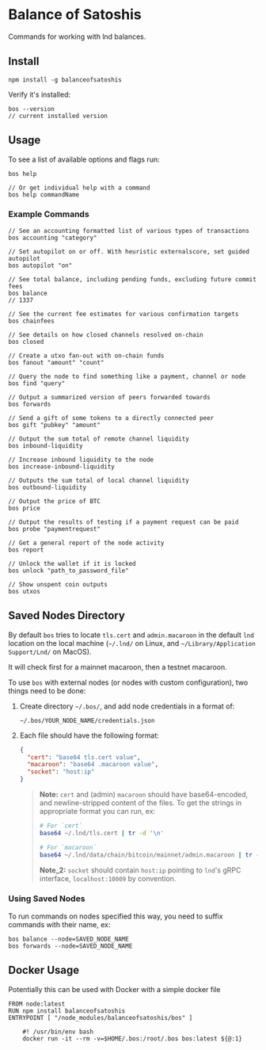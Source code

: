 # Balance of Satoshis

Commands for working with lnd balances.

## Install 

```shell
npm install -g balanceofsatoshis
```

Verify it's installed:

```shell
bos --version
// current installed version
``` 

## Usage

To see a list of available options and flags run: 
 
```shell
bos help

// Or get individual help with a command
bos help commandName
```

### Example Commands

```shell
// See an accounting formatted list of various types of transactions
bos accounting "category"

// Set autopilot on or off. With heuristic externalscore, set guided autopilot
bos autopilot "on"

// See total balance, including pending funds, excluding future commit fees
bos balance
// 1337

// See the current fee estimates for various confirmation targets
bos chainfees

// See details on how closed channels resolved on-chain
bos closed

// Create a utxo fan-out with on-chain funds
bos fanout "amount" "count"

// Query the node to find something like a payment, channel or node
bos find "query"

// Output a summarized version of peers forwarded towards
bos forwards

// Send a gift of some tokens to a directly connected peer
bos gift "pubkey" "amount"

// Output the sum total of remote channel liquidity
bos inbound-liquidity

// Increase inbound liquidity to the node
bos increase-inbound-liquidity

// Outputs the sum total of local channel liquidity
bos outbound-liquidity

// Output the price of BTC
bos price

// Output the results of testing if a payment request can be paid
bos probe "paymentrequest"

// Get a general report of the node activity
bos report

// Unlock the wallet if it is locked
bos unlock "path_to_password_file"

// Show unspent coin outputs
bos utxos
```

## Saved Nodes Directory

By default `bos` tries to locate `tls.cert` and `admin.macaroon` in the default
`lnd` location on the local machine (`~/.lnd/` on Linux, and
`~/Library/Application Support/Lnd/` on MacOS). 

It will check first for a mainnet macaroon, then a testnet macaroon.

To use `bos` with external nodes (or nodes with custom configuration), two
things need to be done: 

1. Create directory `~/.bos/`, and add node credentials in a format of: 

    `~/.bos/YOUR_NODE_NAME/credentials.json`
    
1. Each file should have the following format:

    ```json
    {
      "cert": "base64 tls.cert value",
      "macaroon": "base64 .macaroon value",
      "socket": "host:ip"
    }
    ```

    > **Note:** `cert` and (admin) `macaroon` should have base64-encoded, and newline-stripped content of the files. To get the strings in appropriate format you can run, ex:
    >
    >```bash
    ># For `cert` 
    >base64 ~/.lnd/tls.cert | tr -d '\n'
    >
    ># For `macaroon`
    >base64 ~/.lnd/data/chain/bitcoin/mainnet/admin.macaroon | tr -d '\n'
    >```
    >
    > **Note_2:** `socket` should contain `host:ip` pointing to `lnd`'s gRPC interface, `localhost:10009` by convention.  
 
### Using Saved Nodes
 
To run commands on nodes specified this way, you need to suffix commands with
their name, ex:
 
```shell
bos balance --node=SAVED_NODE_NAME
bos forwards --node=SAVED_NODE_NAME
```

## Docker Usage

Potentially this can be used with Docker with a simple docker file

```
FROM node:latest
RUN npm install balanceofsatoshis
ENTRYPOINT [ "/node_modules/balanceofsatoshis/bos" ]
```

```
    #! /usr/bin/env bash
    docker run -it --rm -v=$HOME/.bos:/root/.bos bos:latest ${@:1}
```
